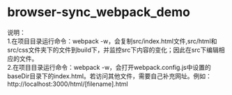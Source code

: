 # browser-sync_webpack_demo

说明：  
1.在项目目录运行命令：webpack -w，会复制src/index.html文件,src/html和src/css文件夹下的文件到build下，并监控src下内容的变化；因此在src下编辑相应的文件。  
2.在项目目录运行命令：webpack -w，会打开webpack.config.js中设置的baseDir目录下的index.html。若访问其他文件，需要自己补充网址。例如：http://localhost:3000/html/[filename].html
